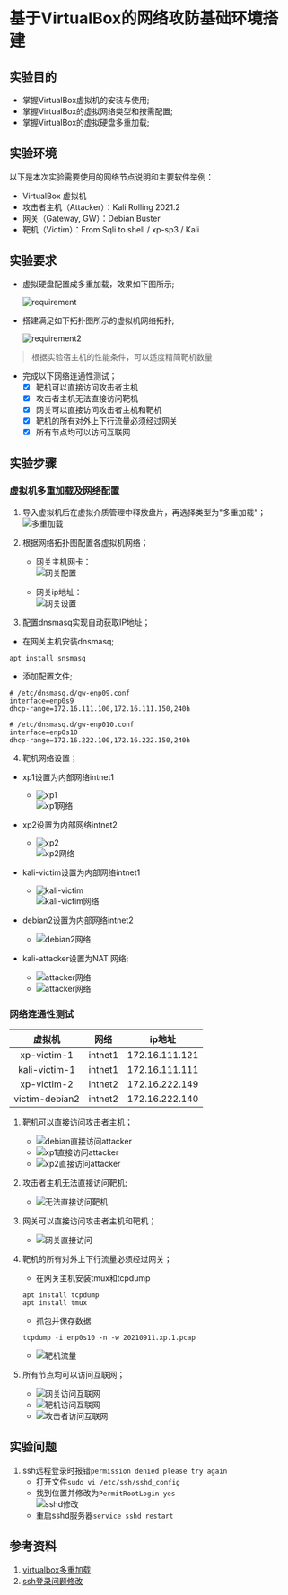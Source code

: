 # 基于VirtualBox的网络攻防基础环境搭建


## 实验目的

- 掌握VirtualBox虚拟机的安装与使用;
- 掌握VirtualBox的虚拟网络类型和按需配置;
- 掌握VirtualBox的虚拟硬盘多重加载;


## 实验环境

以下是本次实验需要使用的网络节点说明和主要软件举例：

- VirtualBox 虚拟机
- 攻击者主机（Attacker）：Kali Rolling 2021.2
- 网关（Gateway, GW）：Debian Buster
- 靶机（Victim）：From Sqli to shell / xp-sp3 / Kali


## 实验要求

- 虚拟硬盘配置成多重加载，效果如下图所示;

  ![requirement](./img/vb-multi-attach.png)


- 搭建满足如下拓扑图所示的虚拟机网络拓扑;

  ![requirement2](./img/vb-exp-layout.png)


> 根据实验宿主机的性能条件，可以适度精简靶机数量

- 完成以下网络连通性测试；
  - [x] 靶机可以直接访问攻击者主机
  - [x] 攻击者主机无法直接访问靶机
  - [x] 网关可以直接访问攻击者主机和靶机
  - [x] 靶机的所有对外上下行流量必须经过网关
  - [x] 所有节点均可以访问互联网

## 实验步骤


### 虚拟机多重加载及网络配置

1. 导入虚拟机后在虚拟介质管理中释放盘片，再选择类型为"多重加载"；  
   ![多重加载](./img/多重加载.png)
  
2. 根据网络拓扑图配置各虚拟机网络；
   - 网关主机网卡：  
   ![网关配置](./img/Gateway.png) 

   - 网关ip地址：  
   ![网关设置](./img/网关设置.png)

3. 配置dnsmasq实现自动获取IP地址；
  - 在网关主机安装dnsmasq;  
  ```
  apt install snsmasq
  ```
  - 添加配置文件;
  ```
  # /etc/dnsmasq.d/gw-enp09.conf
  interface=enp0s9
  dhcp-range=172.16.111.100,172.16.111.150,240h
  ```
  ```
  # /etc/dnsmasq.d/gw-enp010.conf
  interface=enp0s10
  dhcp-range=172.16.222.100,172.16.222.150,240h
  ```

4. 靶机网络设置；
- xp1设置为内部网络intnet1  
  - ![xp1](./img/xp1.png)  
  ![xp1网络](./img/xp1-ip.png)

- xp2设置为内部网络intnet2  
  - ![xp2](./img/xp2.png)  
  ![xp2网络](./img/xp2-ip.png)  

- kali-victim设置为内部网络intnet1  
  - ![kali-victim](./img/kali1.png)  
  ![kali-victim网络](./img/kali1-ip.png)  

- debian2设置为内部网络intnet2    
  - ![debian2网络](./img/debian2-attacker.png)

- kali-attacker设置为NAT 网络;
  - ![attacker网络](./img/attacker.png)
  - ![attacker网络](./img/attacker-ip.png)  



### 网络连通性测试


| 虚拟机 | 网络 | ip地址 |
| :-----:| :----: | :----: |
| xp-victim-1 | intnet1 | 172.16.111.121 |
| kali-victim-1 | intnet1 | 172.16.111.111 |
| xp-victim-2 | intnet2 | 172.16.222.149 |
| victim-debian2 | intnet2 | 172.16.222.140 |  

1. 靶机可以直接访问攻击者主机；  
   - ![debian直接访问attacker](./img/debian2-attacker.png)  
   - ![xp1直接访问attacker](./img/xp1-attacker.png)
   - ![xp2直接访问attacker](./img/xp2-attacker.png) 

2. 攻击者主机无法直接访问靶机;  
   - ![无法直接访问靶机](./img/attacker-all.png) 

3. 网关可以直接访问攻击者主机和靶机；
   - ![网关直接访问](./img/网关直接访问.png) 

4. 靶机的所有对外上下行流量必须经过网关；  
   - 在网关主机安装tmux和tcpdump
   ```
   apt install tcpdump
   apt install tmux
   ```
   - 抓包并保存数据  
   ```
   tcpdump -i enp0s10 -n -w 20210911.xp.1.pcap 
   ```
   - ![靶机流量](./img/靶机流量.png) 

5. 所有节点均可以访问互联网；  
   - ![网关访问互联网](./img/网关访问互联网.png)     
   - ![靶机访问互联网](./img/访问互联网1.png)  
   - ![攻击者访问互联网](./img/访问互联网2.png)  


## 实验问题


1. ssh远程登录时报错`permission denied please try again` 
   - 打开文件`sudo vi /etc/ssh/sshd_config`
   - 找到位置并修改为`PermitRootLogin yes`  
   ![sshd修改](./img/ssh.png)  
   - 重启sshd服务器`service sshd restart`  


## 参考资料


1. [virtualbox多重加载](https://blog.csdn.net/Jeanphorn/article/details/45056251)
2. [ssh登录问题修改](https://blog.csdn.net/donaldsy/article/details/102679413)